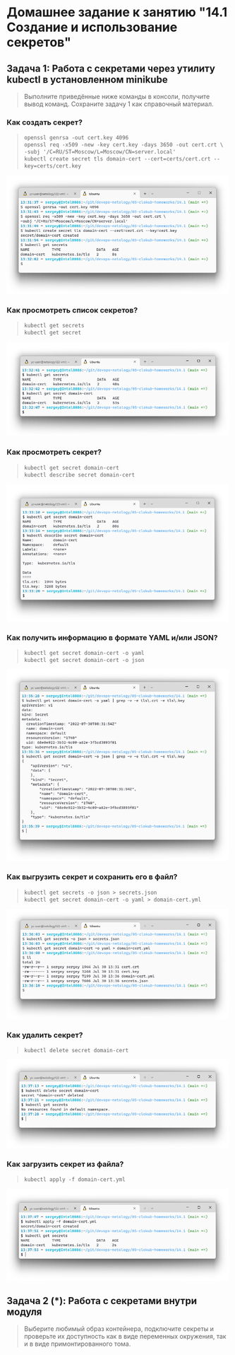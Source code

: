 # Домашнее задание к занятию "14.1 Создание и использование секретов"

## Задача 1: Работа с секретами через утилиту kubectl в установленном minikube

> Выполните приведённые ниже команды в консоли, получите вывод команд. Сохраните задачу 1 как справочный материал.

### Как создать секрет?

> ```
> openssl genrsa -out cert.key 4096
> openssl req -x509 -new -key cert.key -days 3650 -out cert.crt \
> -subj '/C=RU/ST=Moscow/L=Moscow/CN=server.local'
> kubectl create secret tls domain-cert --cert=certs/cert.crt --key=certs/cert.key
> ```

![Создание секрета](./media/14-1-create-secret.png)

### Как просмотреть список секретов?

> ```
> kubectl get secrets
> kubectl get secret
> ```

![Получение списка секретов и основной информации](./media/14-1-get-secret.png)

### Как просмотреть секрет?

> ```
> kubectl get secret domain-cert
> kubectl describe secret domain-cert
> ```

![Получение основной и расширенной информации о секрете](./media/14-1-describe-secret.png)

### Как получить информацию в формате YAML и/или JSON?

> ```
> kubectl get secret domain-cert -o yaml
> kubectl get secret domain-cert -o json
> ```

![Получение информации о секрете в разных форматах](./media/14-1-get-secret-yaml-json.png)

### Как выгрузить секрет и сохранить его в файл?

> ```
> kubectl get secrets -o json > secrets.json
> kubectl get secret domain-cert -o yaml > domain-cert.yml
> ```

![Выгрузка секрета в файл](./media/14-1-dump-secret.png)

### Как удалить секрет?

> ```
> kubectl delete secret domain-cert
> ```

![Удаление секрета](./media/14-1-delete-secret.png)

### Как загрузить секрет из файла?

> ```
> kubectl apply -f domain-cert.yml
> ```

![Добавление секрета из манифеста](./media/14-1-apply-secret.png)

## Задача 2 (*): Работа с секретами внутри модуля

> Выберите любимый образ контейнера, подключите секреты и проверьте их доступность
> как в виде переменных окружения, так и в виде примонтированного тома.
